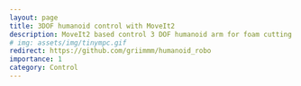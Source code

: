 ```yaml
---
layout: page
title: 3DOF humanoid control with MoveIt2
description: MoveIt2 based control 3 DOF humanoid arm for foam cutting.
# img: assets/img/tinympc.gif
redirect: https://github.com/griimmm/humanoid_robo
importance: 1
category: Control
---
```


